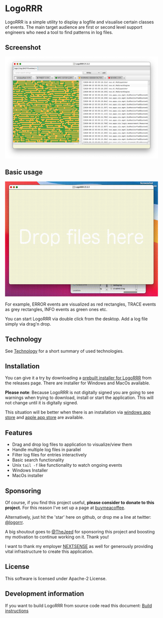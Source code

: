 # LogoRRR

LogoRRR is a simple utility to display a logfile and visualise certain classes of events. The main target audience are first or second level support engineers who need a tool to find patterns in log files.

## Screenshot
![Screenshot of LogoRRR, version 21.3.2](docs/releases/21.3.2/screenshot-21.3.2.png?raw=true)

## Basic usage

![Shows basic functionality of LogoRRR as animated gif](docs/releases/21.3.1/screencast-21.3.1.gif?raw=true)

For example, ERROR events are visualized as red rectangles, TRACE events as grey rectangles, INFO events as green ones etc. 

You can start LogoRRR via double click from the desktop. Add a log file simply via drag'n drop.

## Technology

See [Technology](Technology.md) for a short summary of used technologies.

## Installation 

You can give it a try by downloading a [prebuilt installer for LogoRRR](https://github.com/rladstaetter/LogoRRR/releases/tag/21.3.2) from the releases page. There are installer for Windows and MacOs available.

**Please note**: Because LogoRRR is not digitally signed you are going to see warnings when trying to download, install or start the application. This will not change until it is digitally signed. 

This situation will be better when there is an installation via [windows app store](https://github.com/rladstaetter/LogoRRR/issues/29) and [apple app store](https://github.com/rladstaetter/LogoRRR/issues/30) are available. 


## Features

- Drag and drop log files to application to visualize/view them
- Handle multiple log files in parallel
- Filter log files for entries interactively
- Basic search functionality
- Unix `tail -f` like functionality to watch ongoing events
- Windows Installer 
- MacOs installer


## Sponsoring

Of course, if you find this project useful, **please consider to donate to this project.** For this reason I've set up a page at [buymeacoffee](https://www.buymeacoffee.com/rladstaetter).

Alternatively, just hit the 'star' here on github, or drop me a line at twitter: [@logorrr](https://www.twitter.com/logorrr/). 

A big shoutout goes to [@TheJeed](https://twitter.com/TheJeed) for sponsoring this project and boosting my motivation to continue working on it. Thank you!

I want to thank my employer [NEXTSENSE](https://www.nextsense-worldwide.com/) as well for generously providing vital infrastructure to create this application. 

## License

This software is licensed under Apache-2 License.

## Development information

If you want to build LogoRRR from source code read this document: [Build instructions](BuildInstructions.md)